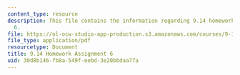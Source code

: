 ```yaml
---
content_type: resource
description: This file contains the information regarding 9.14 homework assignment
  6.
file: https://ol-ocw-studio-app-production.s3.amazonaws.com/courses/9-14-brain-structure-and-its-origins-spring-2014/30d8b146fb8a549feebd3e20bbdaa77a_MIT9_14S14_Homework6.pdf
file_type: application/pdf
resourcetype: Document
title: 9.14 Homework Assignment 6
uid: 30d8b146-fb8a-549f-eebd-3e20bbdaa77a
---
```

